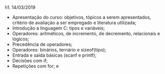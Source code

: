 h1. 14/03/2019

* Apresentação do curso: objetivos, tópicos a serem apresentados, critério de avaliação a ser empregado e literatura utilizada;
* Introdução a linguagem C: tipos e variáveis;
* Operadores: aritméticos, de incremento, de decremento, relacionais e lógicos;
* Precedência de operadores;
* Operadores: binários, ternário e sizeof(tipo);
* Entrada e saída básicas (scanf e printf);
* Decisões com if;
* Repetições com for; e